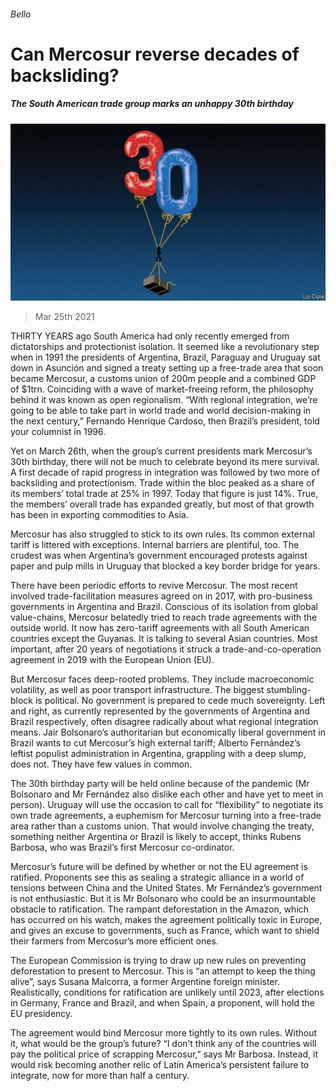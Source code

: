 ###### Bello

# Can Mercosur reverse decades of backsliding? 

##### The South American trade group marks an unhappy 30th birthday 

![image](images/20210327_AMD001_0.jpg) 

> Mar 25th 2021 

THIRTY YEARS ago South America had only recently emerged from dictatorships and protectionist isolation. It seemed like a revolutionary step when in 1991 the presidents of Argentina, Brazil, Paraguay and Uruguay sat down in Asunción and signed a treaty setting up a free-trade area that soon became Mercosur, a customs union of 200m people and a combined GDP of $1trn. Coinciding with a wave of market-freeing reform, the philosophy behind it was known as open regionalism. “With regional integration, we’re going to be able to take part in world trade and world decision-making in the next century,” Fernando Henrique Cardoso, then Brazil’s president, told your columnist in 1996.

Yet on March 26th, when the group’s current presidents mark Mercosur’s 30th birthday, there will not be much to celebrate beyond its mere survival. A first decade of rapid progress in integration was followed by two more of backsliding and protectionism. Trade within the bloc peaked as a share of its members’ total trade at 25% in 1997. Today that figure is just 14%. True, the members’ overall trade has expanded greatly, but most of that growth has been in exporting commodities to Asia.


Mercosur has also struggled to stick to its own rules. Its common external tariff is littered with exceptions. Internal barriers are plentiful, too. The crudest was when Argentina’s government encouraged protests against paper and pulp mills in Uruguay that blocked a key border bridge for years.

There have been periodic efforts to revive Mercosur. The most recent involved trade-facilitation measures agreed on in 2017, with pro-business governments in Argentina and Brazil. Conscious of its isolation from global value-chains, Mercosur belatedly tried to reach trade agreements with the outside world. It now has zero-tariff agreements with all South American countries except the Guyanas. It is talking to several Asian countries. Most important, after 20 years of negotiations it struck a trade-and-co-operation agreement in 2019 with the European Union (EU).

But Mercosur faces deep-rooted problems. They include macroeconomic volatility, as well as poor transport infrastructure. The biggest stumbling-block is political. No government is prepared to cede much sovereignty. Left and right, as currently represented by the governments of Argentina and Brazil respectively, often disagree radically about what regional integration means. Jair Bolsonaro’s authoritarian but economically liberal government in Brazil wants to cut Mercosur’s high external tariff; Alberto Fernández’s leftist populist administration in Argentina, grappling with a deep slump, does not. They have few values in common.

The 30th birthday party will be held online because of the pandemic (Mr Bolsonaro and Mr Fernández also dislike each other and have yet to meet in person). Uruguay will use the occasion to call for “flexibility” to negotiate its own trade agreements, a euphemism for Mercosur turning into a free-trade area rather than a customs union. That would involve changing the treaty, something neither Argentina or Brazil is likely to accept, thinks Rubens Barbosa, who was Brazil’s first Mercosur co-ordinator.

Mercosur’s future will be defined by whether or not the EU agreement is ratified. Proponents see this as sealing a strategic alliance in a world of tensions between China and the United States. Mr Fernández’s government is not enthusiastic. But it is Mr Bolsonaro who could be an insurmountable obstacle to ratification. The rampant deforestation in the Amazon, which has occurred on his watch, makes the agreement politically toxic in Europe, and gives an excuse to governments, such as France, which want to shield their farmers from Mercosur’s more efficient ones.

The European Commission is trying to draw up new rules on preventing deforestation to present to Mercosur. This is “an attempt to keep the thing alive”, says Susana Malcorra, a former Argentine foreign minister. Realistically, conditions for ratification are unlikely until 2023, after elections in Germany, France and Brazil, and when Spain, a proponent, will hold the EU presidency.

The agreement would bind Mercosur more tightly to its own rules. Without it, what would be the group’s future? “I don’t think any of the countries will pay the political price of scrapping Mercosur,” says Mr Barbosa. Instead, it would risk becoming another relic of Latin America’s persistent failure to integrate, now for more than half a century.

